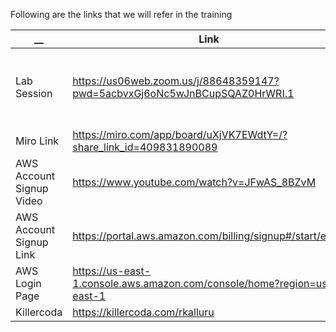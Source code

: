 Following are the links that we will refer in the training 

| __  | Link | Comments |
| ------------- | ------------- | ------------- |
| Lab Session | https://us06web.zoom.us/j/88648359147?pwd=5acbvxGj6oNc5wJnBCupSQAZ0HrWRI.1 | Timings: 1PM to 9PM IST / 3.30AM to 11.30AM EST |
| Miro Link | https://miro.com/app/board/uXjVK7EWdtY=/?share_link_id=409831890089 | |
| AWS Account Signup Video | https://www.youtube.com/watch?v=JFwAS_8BZvM |  |
| AWS Account Signup Link  | https://portal.aws.amazon.com/billing/signup#/start/email |  |
| AWS Login Page  | https://us-east-1.console.aws.amazon.com/console/home?region=us-east-1 |  |
| Killercoda  | https://killercoda.com/rkalluru |  |
